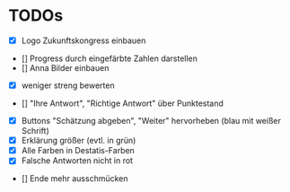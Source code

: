 # TODOs

- [x] Logo Zukunftskongress einbauen
- [] Progress durch eingefärbte Zahlen darstellen
- [] Anna Bilder einbauen
- [x] weniger streng bewerten
- [] "Ihre Antwort", "Richtige Antwort" über Punktestand
- [x] Buttons "Schätzung abgeben", "Weiter" hervorheben (blau mit weißer Schrift)
- [x] Erklärung größer (evtl. in grün)
- [x] Alle Farben in Destatis-Farben
- [x] Falsche Antworten nicht in rot
- [] Ende mehr ausschmücken
